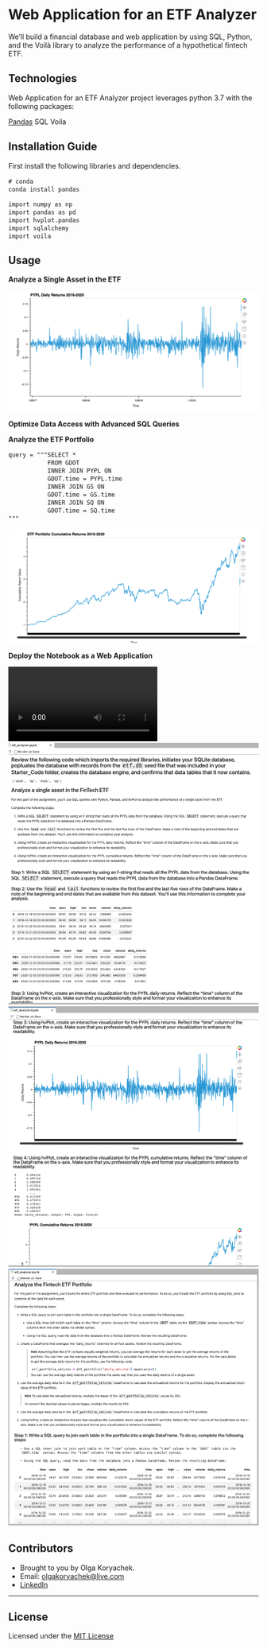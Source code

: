 # Web Application for an ETF Analyzer
We’ll build a financial database and web application by using SQL, Python, and the Voilà library to analyze the performance of a hypothetical fintech ETF.

## Technologies
Web Application for an ETF Analyzer project leverages python 3.7 with the following packages:

[Pandas](https://github.com/pandas-dev/pandas "Pandas") 
SQL
Voila

## Installation Guide

First install the following libraries and dependencies.

```
# conda
conda install pandas
```

```
import numpy as np
import pandas as pd
import hvplot.pandas
import sqlalchemy
import voila
```

## Usage

**Analyze a Single Asset in the ETF**

![PYPL_daily_returns](PYPL_daily_returns.png)

**Optimize Data Access with Advanced SQL Queries**

**Analyze the ETF Portfolio**

```
query = """SELECT *
           FROM GDOT
           INNER JOIN PYPL ON
           GDOT.time = PYPL.time
           INNER JOIN GS ON
           GDOT.time = GS.time
           INNER JOIN SQ ON
           GDOT.time = SQ.time
"""
```

![ETF_cumprod](EFT_Cumprod.png)

**Deploy the Notebook as a Web Application**

![Voila](Voila.mov)
![](Voila_1.png)
![](Voila_2.png)
![](Voila_3.png)

## Contributors

* Brought to you by Olga Koryachek.
* Email: olgakoryachek@live.com
* [LinkedIn](https://www.linkedin.com/in/olga-koryachek-a74b1877/?msgOverlay=true "LinkedIn")


---

## License

Licensed under the [MIT License](https://choosealicense.com/licenses/mit/)
